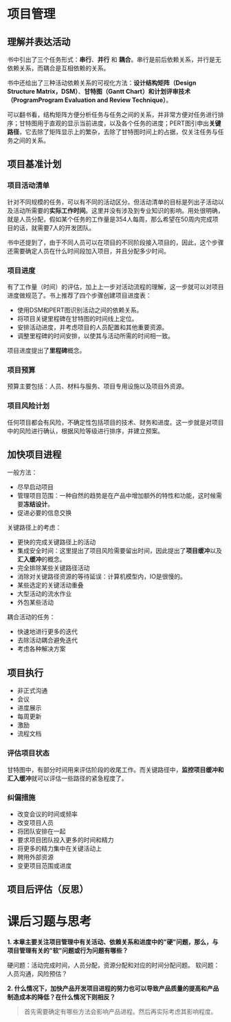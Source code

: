# 项目管理

## 理解并表达活动

书中引出了三个任务形式：**串行**、**并行** 和 **耦合**。串行是前后依赖关系，并行是无依赖关系，而耦合是互相依赖的关系。

书中还给出了三种活动依赖关系的可视化方法：**设计结构矩阵（Design Structure Matrix，DSM）**、**甘特图（Gantt Chart）**和**计划评审技术（ProgramProgram Evaluation and Review Technique）**。

可以翻书看，结构矩阵方便分析任务与任务之间的关系，并非常方便对任务进行排序；甘特图用于直观的显示当前进度，以及各个任务的进度；PERT图引申出**关键路径**，它去除了矩阵显示上的繁杂，去除了甘特图时间上的占据，仅关注任务与任务之间的关系。

## 项目基准计划

### 项目活动清单

针对不同规模的任务，可以有不同的活动区分。但活动清单的目标是列出子活动以及活动所需要的**实际工作时间**。这里并没有涉及到专业知识的影响。用处很明确，就是人员分配，假如某个任务的工作量是354人每周，那么希望在50周内完成项目的话，就需要7人的开发团队。

书中还提到了，由于不同人员可以在项目的不同阶段接入项目的，因此，这个步骤还需要确定人员在什么时间段加入项目，并且分配多少时间。

### 项目进度

有了工作量（时间）的评估，加上上一步对活动流程的理解，这一步就可以对项目进度做规范了。书上推荐了四个步骤创建项目进度表：

- 使用DSM和PERT图识别活动之间的依赖关系。
- 将项目关键里程碑在甘特图的时间线上定位。
- 安排活动进度，并考虑项目的人员配置和其他重要资源。
- 调整里程碑的时间安排，以使其与活动所需的时间相一致。

项目进度提出了**里程碑**概念。

### 项目预算

预算主要包括：人员、材料与服务、项目专用设施以及项目外资源。

### 项目风险计划

任何项目都会有风险，不确定性包括项目的技术、财务和进度。这一步就是对项目中的风险进行确认，根据风险等级进行排序，并建立预案。

## 加快项目进程

一般方法：

- 尽早启动项目
- 管理项目范围：一种自然的趋势是在产品中增加额外的特性和功能，这时候需要**冻结设计**。
- 促进必要的信息交换

关键路径上的考虑：

- 更快的完成关键路径上的活动
- 集成安全时间：这里提出了项目风险需要留出时间，因此提出了**项目缓冲**以及**汇入缓冲**的概念。
- 完全排除某些关键路径活动
- 消除对关键路径资源的等待延误：计算机模型内，IO是很慢的。
- 某些选定的关键活动重叠
- 大型活动的流水作业
- 外包某些活动

耦合活动的任务：

- 快速地进行更多的迭代
- 去除活动耦合避免迭代
- 考虑各种解决方案

## 项目执行

- 非正式沟通
- 会议
- 进度展示
- 每周更新
- 激励
- 流程文档

### 评估项目状态

甘特图中，有部分时间用来评估阶段的收尾工作。而关键路径中，**监控项目缓冲和汇入缓冲**就可以评估一些路径的紧急程度了。

### 纠偏措施

- 改变会议的时间或频率
- 改变项目人员
- 将团队安排在一起
- 要求项目团队投入更多的时间和精力
- 将更多的精力集中在关键活动上
- 聘用外部资源
- 变更项目范围或进度

## 项目后评估（反思）

# 课后习题与思考

**1. 本章主要关注项目管理中有关活动、依赖关系和进度中的"硬"问题，那么，与项目管理有关的"软"问题或行为问题有哪些？**

硬问题：活动完成时间，人员分配，资源分配和对应的时间分配问题。
软问题：人员沟通，风险预估？

**2. 什么情况下，加快产品开发项目进程的努力也可以导致产品质量的提高和产品制造成本的降低？在什么情况下则相反？**

> 首先需要确定有哪些方法会影响产品进程。然后再实际考虑其影响程度。